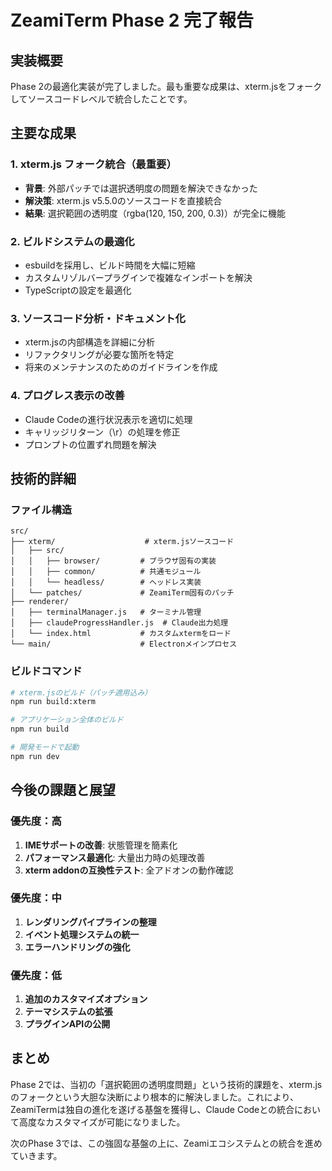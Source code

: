 # ZeamiTerm Phase 2 完了報告

## 実装概要

Phase 2の最適化実装が完了しました。最も重要な成果は、xterm.jsをフォークしてソースコードレベルで統合したことです。

## 主要な成果

### 1. xterm.js フォーク統合（最重要）
- **背景**: 外部パッチでは選択透明度の問題を解決できなかった
- **解決策**: xterm.js v5.5.0のソースコードを直接統合
- **結果**: 選択範囲の透明度（rgba(120, 150, 200, 0.3)）が完全に機能

### 2. ビルドシステムの最適化
- esbuildを採用し、ビルド時間を大幅に短縮
- カスタムリゾルバープラグインで複雑なインポートを解決
- TypeScriptの設定を最適化

### 3. ソースコード分析・ドキュメント化
- xterm.jsの内部構造を詳細に分析
- リファクタリングが必要な箇所を特定
- 将来のメンテナンスのためのガイドラインを作成

### 4. プログレス表示の改善
- Claude Codeの進行状況表示を適切に処理
- キャリッジリターン（\r）の処理を修正
- プロンプトの位置ずれ問題を解決

## 技術的詳細

### ファイル構造
```
src/
├── xterm/                    # xterm.jsソースコード
│   ├── src/
│   │   ├── browser/         # ブラウザ固有の実装
│   │   ├── common/          # 共通モジュール
│   │   └── headless/        # ヘッドレス実装
│   └── patches/             # ZeamiTerm固有のパッチ
├── renderer/
│   ├── terminalManager.js   # ターミナル管理
│   ├── claudeProgressHandler.js  # Claude出力処理
│   └── index.html           # カスタムxtermをロード
└── main/                    # Electronメインプロセス
```

### ビルドコマンド
```bash
# xterm.jsのビルド（パッチ適用込み）
npm run build:xterm

# アプリケーション全体のビルド
npm run build

# 開発モードで起動
npm run dev
```

## 今後の課題と展望

### 優先度：高
1. **IMEサポートの改善**: 状態管理を簡素化
2. **パフォーマンス最適化**: 大量出力時の処理改善
3. **xterm addonの互換性テスト**: 全アドオンの動作確認

### 優先度：中
1. **レンダリングパイプラインの整理**
2. **イベント処理システムの統一**
3. **エラーハンドリングの強化**

### 優先度：低
1. **追加のカスタマイズオプション**
2. **テーマシステムの拡張**
3. **プラグインAPIの公開**

## まとめ

Phase 2では、当初の「選択範囲の透明度問題」という技術的課題を、xterm.jsのフォークという大胆な決断により根本的に解決しました。これにより、ZeamiTermは独自の進化を遂げる基盤を獲得し、Claude Codeとの統合において高度なカスタマイズが可能になりました。

次のPhase 3では、この強固な基盤の上に、Zeamiエコシステムとの統合を進めていきます。